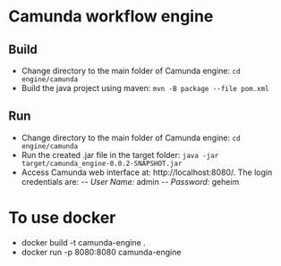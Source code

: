 # Camunda workflow engine

## Build
- Change directory to the main folder of Camunda engine: `cd engine/camunda`
- Build the java project using maven:  `mvn -B package --file pom.xml`
	
## Run
- Change directory to the main folder of Camunda engine:  `cd engine/camunda`
- Run the created .jar file in the target folder:  `java -jar target/camunda_engine-0.0.2-SNAPSHOT.jar`
- Access Camunda web interface at: http://localhost:8080/. The login credentials are:
	-- *User Name:* admin
	-- *Password:* geheim
# To use docker
- docker build -t camunda-engine .
- docker run -p 8080:8080 camunda-engine